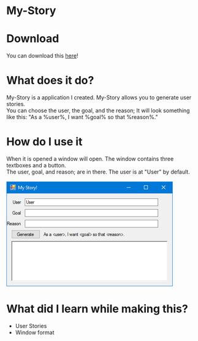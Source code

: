 # My-Story

<h1>Download</h1>
You can download this <a href="https://github.com/JusticePro/My-Story/releases">here</a>!<br>
<h1>What does it do?</h1>
My-Story is a application I created. My-Story allows you to generate user stories.<br>
You can choose the user, the goal, and the reason; It will look something like this: "As a %user%, I want %goal% so that %reason%."<br>
<h1>How do I use it</h1>
When it is opened a window will open. The window contains three textboxes and a button.<br>
The user, goal, and reason; are in there. The user is at "User" by default.<br>
<br>
<img src="https://raw.githubusercontent.com/JusticePro/My-Story/master/image.png"></img>
<h1>What did I learn while making this?</h1>
<ul>
<li>User Stories</li>
<li>Window format</li>
</ul>
